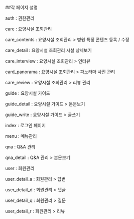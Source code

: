 ##각 페이지 설명

auth : 권한관리

care : 요양시설 조회관리

care_contents : 요양시설 조회관리 > 병원 특징 콘텐츠 등록 / 수정

care_detail : 요양시설 조회관리 시설 상세보기

care_interview : 요양시설 조회관리 > 인터뷰

card_panorama : 요양시설 조회관리 > 파노라마 사진 관리

care_review : 요양시설 조회관리 > 리뷰 관리

guide : 요양시설 가이드

guide_detail : 요양시설 가이드 > 본문보기

guide_write : 요양시설 가이드 > 글쓰기

index : 로그인 페이지

menu : 메뉴관리

qna : Q&A 관리

qna_detail : Q&A 관리 > 본문보기

user : 회원관리

user_detail_a : 회원관리 > 답변

user_detail_d : 회원관리 > 댓글

user_detail_q : 회원관리 > 질문

user_detail_r : 회원관리 > 리뷰
